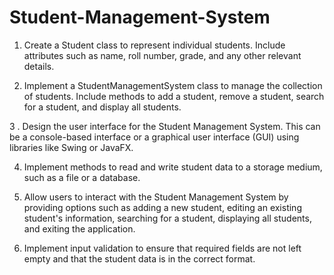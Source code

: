 # Student-Management-System
1. Create a Student class to represent individual students. Include attributes such as name, roll
number, grade, and any other relevant details.

2. Implement a StudentManagementSystem class to manage the collection of students. Include
methods to add a student, remove a student, search for a student, and display all students.

3 . Design the user interface for the Student Management System. This can be a console-based
interface or a graphical user interface (GUI) using libraries like Swing or JavaFX.

4. Implement methods to read and write student data to a storage medium, such as a file or a
database.

5. Allow users to interact with the Student Management System by providing options such as
adding a new student, editing an existing student's information, searching for a student, displaying all
students, and exiting the application.

6. Implement input validation to ensure that required fields are not left empty and that the student
data is in the correct format.
